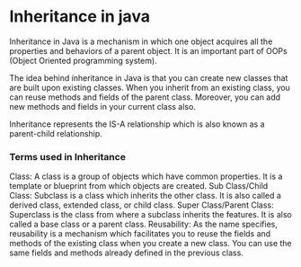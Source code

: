 # Inheritance in java


Inheritance in Java is a mechanism in which one object acquires all the properties and behaviors of a parent object. It is an important part of OOPs (Object Oriented programming system).

The idea behind inheritance in Java is that you can create new classes that are built upon existing classes. When you inherit from an existing class, you can reuse methods and fields of the parent class. Moreover, you can add new methods and fields in your current class also.

Inheritance represents the IS-A relationship which is also known as a parent-child relationship.

### Terms used in Inheritance
Class: A class is a group of objects which have common properties. It is a template or blueprint from which objects are created.
Sub Class/Child Class: Subclass is a class which inherits the other class. It is also called a derived class, extended class, or child class.
Super Class/Parent Class: Superclass is the class from where a subclass inherits the features. It is also called a base class or a parent class.
Reusability: As the name specifies, reusability is a mechanism which facilitates you to reuse the fields and methods of the existing class when you create a new class. You can use the same fields and methods already defined in the previous class.
